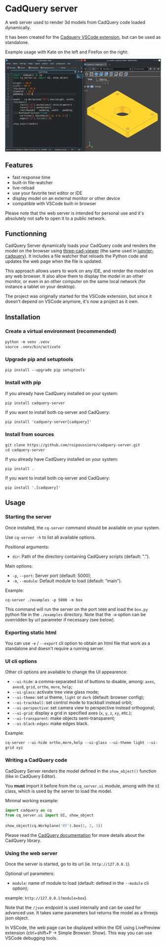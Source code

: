 # CadQuery server

A web server used to render 3d models from CadQuery code loaded dynamically.

It has been created for the [Cadquery VSCode extension](https://open-vsx.org/extension/roipoussiere/cadquery), but can be used as standalone.

Example usage with Kate on the left and Firefox on the right:

![](./images/screenshot.png)

## Features

- fast response time
- built-in file-watcher
- live-reload
- use your favorite text editor or IDE
- display model on an external monitor or other device
- compatible with VSCode built-in browser

Please note that the web server is intended for personal use and it's absolutely not safe to open it to a public network.

## Functionning

CadQuery Server dynamically loads your CadQuery code and renders the model on the browser using [three-cad-viewer](https://github.com/bernhard-42/three-cad-viewer) (the same used in [jupyter-cadquery](https://github.com/bernhard-42/jupyter-cadquery)). It includes a file watcher that reloads the Python code and updates the web page when the file is updated.

This approach allows users to work on any IDE, and render the model on any web browser. It also allow them to display the model in an other monitor, or even in an other computer on the same local network (for instance a tablet on your desktop).

The project was originally started for the VSCode extension, but since it doesn't depend on VSCode anymore, it's now a project as it own.

## Installation

### Create a virtual environment (recommended)

    python -m venv .venv
    source .venv/bin/activate

### Upgrade pip and setuptools

    pip install --upgrade pip setuptools

### Install with pip

If you already have CadQuery installed on your system:

    pip install cadquery-server

If you want to install both cq-server and CadQuery:

    pip install 'cadquery-server[cadquery]'

### Install from sources

    git clone https://github.com/roipoussiere/cadquery-server.git
    cd cadquery-server

If you already have CadQuery installed on your system:

    pip install .

If you want to install both cq-server and CadQuery:

    pip install '.[cadquery]'

## Usage

### Starting the server

Once installed, the `cq-server` command should be available on your system.

Use `cq-server -h` to list all available options.

Positional arguments:

- `dir`: Path of the directory containing CadQuery scripts (default: ".").

Main options:

- `-p`, `--port`: Server port (default: 5000);
- `-m`, `--module`: Default module to load (default: "main").

Example:

    cq-server ./examples -p 5000 -m box

This command will run the server on the port `5000` and load the `box.py` python file in the `./examples` directory. Note that the `-m` option can be overridden by url parameter if necessary (see below).

### Exporting static html

You can use `-e` / `--export` cli option to obtain an html file that work as a standalone and doesn't require a running server.

### UI cli options

Other cli options are available to change the UI appearence:

- `--ui-hide`: a comma-separated list of buttons to disable, among: `axes`, `axes0`, `grid`, `ortho`, `more`, `help`;
- `--ui-glass`: activate tree view glass mode;
- `--ui-theme`: set ui theme, `light` or `dark` (default: browser config);
- `--ui-trackball`: set control mode to trackball instead orbit;
- `--ui-perspective`: set camera view to perspective instead orthogonal;
- `--ui-grid`: display a grid in specified axes (`x`, `y`, `z`, `xy`, etc.);
- `--ui-transparent`: make objects semi-transparent;
- `--ui-black-edges`: make edges black.

Example:

    cq-server --ui-hide ortho,more,help --ui-glass --ui-theme light --ui-grid xyz

### Writing a CadQuery code

CadQuery Server renders the model defined in the `show_object()` function (like in CadQuery Editor).

You **must** import it before from the `cq_server.ui` module, among with the `UI` class, which is used by the server to load the model.

Minimal working example:

```py
import cadquery as cq
from cq_server.ui import UI, show_object

show_object(cq.Workplane('XY').box(1, 2, 3))
```

Please read the [CadQuery documentation](https://cadquery.readthedocs.io/en/latest/) for more details about the CadQuery library.

### Using the web server

Once the server is started, go to its url (ie. `http://127.0.0.1`).

Optional url parameters:

- `module`: name of module to load (default: defined in the `--module` cli option);

example: `http://127.0.0.1?module=box`).

Note that the `/json` endpoint is used internally and can be used for advanced use. It takes same parameters but returns the model as a threejs json object.

In VSCode, the web page can be displayed within the IDE using LivePreview extension (ctrl+shift+P -> Simple Browser: Show). This way you can use VSCode debugging tools.
